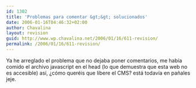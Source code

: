 ```yaml
---
id: 1302
title: 'Problemas para comentar &gt;&gt; solucionados'
date: 2006-01-16T04:46:32+02:00
author: Chavalina
layout: revision
guid: http://www.wp.chavalina.net/2006/01/16/611-revision/
permalink: /2006/01/16/611-revision/
---
```

Ya he arreglado el problema que no dejaba poner comentarios, me hab&iacute;a comido el archivo javascript en el head (lo que demuestra que esta web no es accesible) as&iacute;, &iquest;c&oacute;mo queréis que libere el CMS? está todav&iacute;a en pa&ntilde;ales jeje.